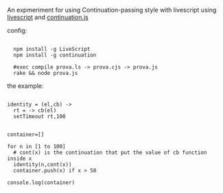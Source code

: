 An expmeriment for using Continuation-passing style with livescript using [livescript](http://livescript.net/) and [continuation.js](https://github.com/BYVoid/continuation)



config:

```
  
  npm install -g LiveScript
  npm install -g continuation
  
  #exec compile prova.ls -> prova.cjs -> prova.js
  rake && node prova.js

```

the example:

```

identity = (el,cb) -> 
  rt = -> cb(el)
  setTimeout rt,100
  

container=[]

for n in [1 to 100]
  # cont(x) is the continuation that put the value of cb function inside x
  identity(n,cont(x))
  container.push(x) if x > 50

console.log(container)

```